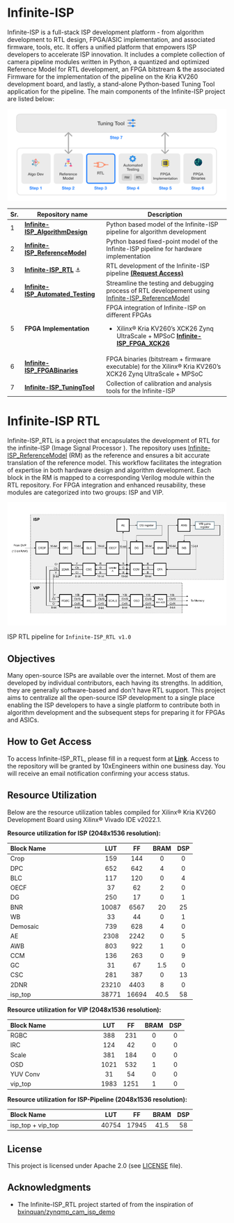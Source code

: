 
# Infinite-ISP
Infinite-ISP is a full-stack ISP development platform - from algorithm development to RTL design, FPGA/ASIC implementation, and associated firmware, tools, etc. It offers a unified platform that empowers ISP developers to accelerate ISP innovation. It includes a complete collection of camera pipeline modules written in Python, a quantized and optimized Reference Model for RTL development, an FPGA bitstream & the associated Firmware for the implementation of the pipeline on the Kria KV260 development board, and lastly, a stand-alone Python-based Tuning Tool application for the pipeline. The main components of the Infinite-ISP project are listed below:

![](doc/assets/Infinite-ISP_Repo_Flow.png)

| Sr.     | Repository name        | Description      | 
|---------| -------------  | ------------- |
| 1  | **[Infinite-ISP_AlgorithmDesign](https://github.com/10x-Engineers/Infinite-ISP)**   | Python based model of the Infinite-ISP pipeline for algorithm development |
| 2  | **[Infinite-ISP_ReferenceModel](https://github.com/10x-Engineers/Infinite-ISP_ReferenceModel)**                      | Python based fixed-point model of the Infinite-ISP pipeline for hardware implementation |
| 3  | **[Infinite-ISP_RTL](https://github.com/10x-Engineers/Infinite-ISP_RTL)** :anchor: | RTL development of the Infinite-ISP pipeline **[(Request Access)](https://docs.google.com/forms/d/e/1FAIpQLSfOIldU_Gx5h1yQEHjGbazcUu0tUbZBe0h9IrGcGljC5b4I-g/viewform?usp=sharing)** |
| 4  | **[Infinite-ISP_Automated_Testing](https://github.com/10x-Engineers/Infinite-ISP_Automated_Testing)** | Streamline the testing and debugging process of RTL developement using [Infinite-ISP_ReferenceModel](https://github.com/10x-Engineers/Infinite-ISP_ReferenceModel) |
| 5  | **FPGA Implementation** | FPGA integration of Infinite-ISP on different FPGAs <br>  <ul><li>Xilinx® Kria KV260’s XCK26 Zynq UltraScale + MPSoC **[Infinite-ISP_FPGA_XCK26](https://github.com/10x-Engineers/Infinite-ISP_FPGA_XCK26)**</li></ul>   |
| 6  | **[Infinite-ISP_FPGABinaries](https://github.com/10x-Engineers/Infinite-ISP_FPGABinaries)**         | FPGA binaries (bitstream + firmware executable) for the Xilinx® Kria KV260’s XCK26 Zynq UltraScale + MPSoC|
| 7  | **[Infinite-ISP_TuningTool](https://github.com/10x-Engineers/Infinite-ISP_TuningTool)**                              | Collection of calibration and analysis tools for the Infinite-ISP |


# Infinite-ISP RTL

Infinite-ISP_RTL is a project that encapsulates the development of RTL for the infinite-ISP (Image Signal Processor ). The repository uses [Infinite-ISP_ReferenceModel](https://github.com/10x-Engineers/Infinite-ISP_ReferenceModel) (RM) as the reference and ensures a bit accurate translation of the reference model. This workflow facilitates the integration of expertise in both hardware design and algorithm development. Each block in the RM is mapped to a corresponding Verilog module within the RTL repository. For FPGA integration and enhanced reusability, these modules are categorized into two groups: ISP and VIP.    

![](doc/assets/Infinite-ISP_v1.0-pipeline.png)

ISP RTL pipeline for `Infinite-ISP_RTL v1.0`

## Objectives
Many open-source ISPs are available over the internet. Most of them are developed by individual contributors, each having its strengths. In addition, they are generally software-based and don't have RTL support. This project aims to centralize all the open-source ISP development to a single place enabling the ISP developers to have a single platform to contribute both in algorithm development and the subsequent steps for preparing it for FPGAs and ASICs.

## How to Get Access
To access Infinite-ISP_RTL, please fill in a request form at **[Link](https://docs.google.com/forms/d/e/1FAIpQLSfOIldU_Gx5h1yQEHjGbazcUu0tUbZBe0h9IrGcGljC5b4I-g/viewform?usp=sharing)**. Access to the repository will be granted by 10xEngineers within one business day. You will receive an email notification confirming your access status.

## Resource Utilization

   Below are the resource utilization tables compiled for Xilinx® Kria KV260 Development Board using Xilinx® Vivado IDE v2022.1.

    
   **Resource utilization for ISP (2048x1536 resolution):**
   
   | Block Name &nbsp;&nbsp;&nbsp;&nbsp;&nbsp;&nbsp;&nbsp;&nbsp;&nbsp;&nbsp;&nbsp;&nbsp;&nbsp;&nbsp;&nbsp;&nbsp;&nbsp;&nbsp;&nbsp;&nbsp;&nbsp;&nbsp;&nbsp;&nbsp;&nbsp;&nbsp;&nbsp;&nbsp;&nbsp;                          | LUT     | FF     | BRAM  | DSP   |
   | ------------------- | :---------: | :---------: | :---------: | :---------: |
   | Crop                |  159    | 144    | 0     | 0     |
   | DPC                 |  652    | 642    | 4     | 0     |
   | BLC                 |  117    | 120    | 0     | 4     |
   | OECF                |  37     | 62     | 2     | 0     |
   | DG                  |  250    | 17     | 0     | 1     |
   | BNR                 |  10087  | 6567   | 20    | 25    |
   | WB                  |  33     | 44     | 0     | 1     |
   | Demosaic            |  739    | 628    | 4     | 0     |
   | AE                  |  2308   | 2242   | 0     | 5     |
   | AWB                 |  803    | 922    | 1     | 0     |
   | CCM                 |  136    | 263    | 0     | 9     |
   | GC                  |  31     | 67     | 1.5   | 0     |
   | CSC                 |  281    | 387    | 0     | 13    |
   | 2DNR                |  23210  | 4403   | 8     | 0     |
   | isp_top             |  38771  | 16694  | 40.5  | 58    |
   
   **Resource utilization for VIP (2048x1536 resolution):**
   
   | Block Name &nbsp;&nbsp;&nbsp;&nbsp;&nbsp;&nbsp;&nbsp;&nbsp;&nbsp;&nbsp;&nbsp;&nbsp;&nbsp;&nbsp;&nbsp;&nbsp;&nbsp;&nbsp;&nbsp;&nbsp;&nbsp;&nbsp;&nbsp;&nbsp;&nbsp;&nbsp;&nbsp;&nbsp;&nbsp;                          | LUT     | FF     | BRAM  | DSP   |
   | ------------------- | :---------: | :---------: | :---------: | :---------: |
   | RGBC                | 388     | 231    | 0     | 0     |
   | IRC                 | 124     | 42     | 0     | 0     |
   | Scale               | 381     | 184    | 0     | 0     |
   | OSD                 | 1021    | 532    | 1     | 0     |
   | YUV Conv            | 31      | 54     | 0     | 0     |
   | vip_top             | 1983    | 1251   | 1     | 0     |

   **Resource utilization for ISP-Pipeline (2048x1536 resolution):**
   
   | Block Name &nbsp;&nbsp;&nbsp;&nbsp;&nbsp;&nbsp;&nbsp;&nbsp;&nbsp;&nbsp;&nbsp;&nbsp;&nbsp;&nbsp;&nbsp;&nbsp;&nbsp;&nbsp;&nbsp;&nbsp;&nbsp;&nbsp;&nbsp;&nbsp;&nbsp;&nbsp;&nbsp;&nbsp;&nbsp;                          | LUT     | FF     | BRAM  | DSP   |
   | ------------------- | :---------: | :---------: | :---------: | :---------: |
   | isp_top + vip_top   | 40754   | 17945  | 41.5  | 58    |



## License 
This project is licensed under Apache 2.0 (see [LICENSE](LICENSE) file).

## Acknowledgments
- The Infinite-ISP_RTL project started of from the inspiration of [bxinquan/zynqmp_cam_isp_demo](https://github.com/bxinquan/zynqmp_cam_isp_demo.git)
